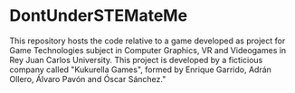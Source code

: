 # DontUnderSTEMateMe
This repository hosts the code relative to a game developed as project for Game Technologies subject in Computer Graphics, VR and Videogames in Rey Juan Carlos University. This project is developed by a ficticious company called "Kukurella Games", formed by Enrique Garrido, Adrán Ollero, Álvaro Pavón and Óscar Sánchez."
